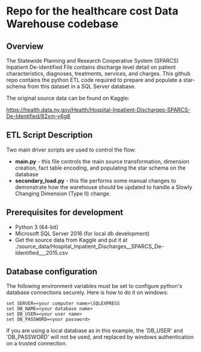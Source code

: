 # Repo for the healthcare cost Data Warehouse codebase

## Overview

The Statewide Planning and Research Cooperative System (SPARCS) Inpatient De-identified File contains discharge level detail on patient characteristics, diagnoses, treatments, services, and charges. This github repo contains the python ETL code required to prepare and populate a star-schema from this dataset in a SQL Server database.

The original source data can be found on Kaggle:

https://health.data.ny.gov/Health/Hospital-Inpatient-Discharges-SPARCS-De-Identified/82xm-y6g8

## ETL Script Description

Two main driver scripts are used to control the flow:
* <b>main.py</b> - this file controls the main source transformation, dimension creation, fact table encoding, and populating the star schema on the database
* <b>secondary_load.py</b> - this file performs some manual changes to demonstrate how the warehouse should be updated to handle a Slowly Changing Dimension (Type II) change.

## Prerequisites for development ##

* Python 3 (64-bit)
* Microsoft SQL Server 2016 (for local db development)
* Get the source data from Kaggle and put it at ./source_data/Hospital_Inpatient_Discharges__SPARCS_De-Identified___2015.csv

## Database configuration ##

The following environment variables must be set to configure python's database connections securely. Here is how to do it on windows:

```console
set SERVER=<your computer name>\SQLEXPRESS
set DB_NAME=<your database name>
set DB_USER=<your user name>
set DB_PASSWORD=<your password>
```
If you are using a local database as in this example, the 'DB_USER' and 'DB_PASSWORD' will not be used, and replaced by windows authentication on a trusted connection.
